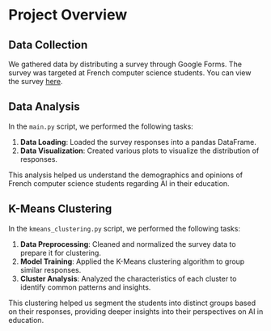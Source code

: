 # Project Overview

## Data Collection
We gathered data by distributing a survey through Google Forms. The survey was targeted at French computer science students. You can view the survey [here](https://docs.google.com/forms/d/e/1FAIpQLSd2KaGxYLs_nTfyjpxvq2a0NsvQ70HKW2MxasG07UgxX1uyZw/viewform).

## Data Analysis
In the `main.py` script, we performed the following tasks:
1. **Data Loading**: Loaded the survey responses into a pandas DataFrame.
2. **Data Visualization**: Created various plots to visualize the distribution of responses.

This analysis helped us understand the demographics and opinions of French computer science students regarding AI in their education.

## K-Means Clustering
In the `kmeans_clustering.py` script, we performed the following tasks:
1. **Data Preprocessing**: Cleaned and normalized the survey data to prepare it for clustering.
2. **Model Training**: Applied the K-Means clustering algorithm to group similar responses.
3. **Cluster Analysis**: Analyzed the characteristics of each cluster to identify common patterns and insights.

This clustering helped us segment the students into distinct groups based on their responses, providing deeper insights into their perspectives on AI in education.
